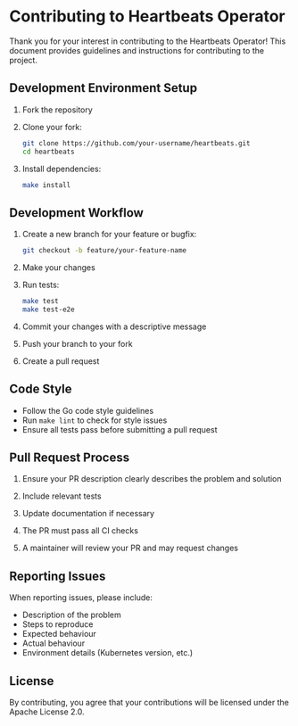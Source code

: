 # Contributing to Heartbeats Operator

Thank you for your interest in contributing to the Heartbeats Operator! This document
provides guidelines and instructions for contributing to the project.

## Development Environment Setup

1. Fork the repository

2. Clone your fork:

    ```bash
    git clone https://github.com/your-username/heartbeats.git
    cd heartbeats
    ```

3. Install dependencies:

    ```bash
    make install
    ```

## Development Workflow

1. Create a new branch for your feature or bugfix:

    ```bash
    git checkout -b feature/your-feature-name
    ```

2. Make your changes

3. Run tests:

    ```bash
    make test
    make test-e2e
    ```

4. Commit your changes with a descriptive message

5. Push your branch to your fork

6. Create a pull request

## Code Style

- Follow the Go code style guidelines
- Run `make lint` to check for style issues
- Ensure all tests pass before submitting a pull request

## Pull Request Process

1. Ensure your PR description clearly describes the problem and solution

2. Include relevant tests

3. Update documentation if necessary

4. The PR must pass all CI checks

5. A maintainer will review your PR and may request changes

## Reporting Issues

When reporting issues, please include:

- Description of the problem
- Steps to reproduce
- Expected behaviour
- Actual behaviour
- Environment details (Kubernetes version, etc.)

## License

By contributing, you agree that your contributions will be licensed under the Apache License 2.0.
